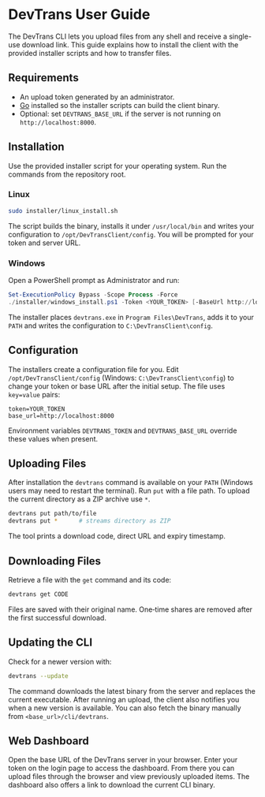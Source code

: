 # DevTrans User Guide

The DevTrans CLI lets you upload files from any shell and receive a single-use
download link. This guide explains how to install the client with the provided
installer scripts and how to transfer files.

## Requirements

- An upload token generated by an administrator.
- [Go](https://go.dev/dl/) installed so the installer scripts can build the
  client binary.
- Optional: set `DEVTRANS_BASE_URL` if the server is not running on
  `http://localhost:8000`.

## Installation

Use the provided installer script for your operating system. Run the commands
from the repository root.

### Linux

```bash
sudo installer/linux_install.sh
```

The script builds the binary, installs it under `/usr/local/bin` and writes your
configuration to `/opt/DevTransClient/config`. You will be prompted for your
token and server URL.

### Windows

Open a PowerShell prompt as Administrator and run:

```powershell
Set-ExecutionPolicy Bypass -Scope Process -Force
./installer/windows_install.ps1 -Token <YOUR_TOKEN> [-BaseUrl http://localhost:8000]
```

The installer places `devtrans.exe` in `Program Files\DevTrans`, adds it to your
`PATH` and writes the configuration to `C:\DevTransClient\config`.

## Configuration

The installers create a configuration file for you. Edit `/opt/DevTransClient/config`
(Windows: `C:\DevTransClient\config`) to change your token or base URL after the
initial setup. The file uses `key=value` pairs:

```
token=YOUR_TOKEN
base_url=http://localhost:8000
```

Environment variables `DEVTRANS_TOKEN` and `DEVTRANS_BASE_URL` override these
values when present.

## Uploading Files

After installation the `devtrans` command is available on your `PATH` (Windows
users may need to restart the terminal). Run `put` with a file path. To upload
the current directory as a ZIP archive use `*`.

```bash
devtrans put path/to/file
devtrans put *      # streams directory as ZIP
```

The tool prints a download code, direct URL and expiry timestamp.

## Downloading Files

Retrieve a file with the `get` command and its code:

```bash
devtrans get CODE
```

Files are saved with their original name. One‑time shares are removed after the first successful download.

## Updating the CLI

Check for a newer version with:

```bash
devtrans --update
```

The command downloads the latest binary from the server and replaces the current executable.
After running an upload, the client also notifies you when a new version is available.
You can also fetch the binary manually from `<base_url>/cli/devtrans`.

## Web Dashboard

Open the base URL of the DevTrans server in your browser. Enter your token on
the login page to access the dashboard. From there you can upload files through
the browser and view previously uploaded items. The dashboard also offers a link
to download the current CLI binary.
